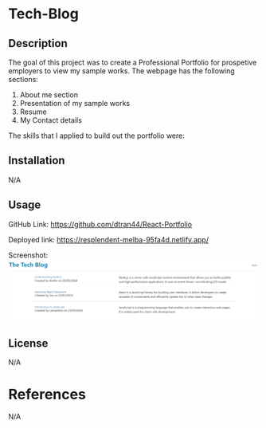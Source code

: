 # Tech-Blog

## Description
The goal of this project was to create a Professional Portfolio for prospetive employers to view my sample works. The webpage has the following sections: 
1. About me section 
2. Presentation of my sample works 
3. Resume
4. My Contact details

The skills that I applied to build out the portfolio were: 

## Installation

N/A

## Usage

GitHub Link: https://github.com/dtran44/React-Portfolio

Deployed link: https://resplendent-melba-95fa4d.netlify.app/

Screenshot: 
![alt text](https://github.com/dtran44/Tech-Blog/blob/main/public/Techblog%20screenshot.jpg)

## License

N/A

# References 

N/A
